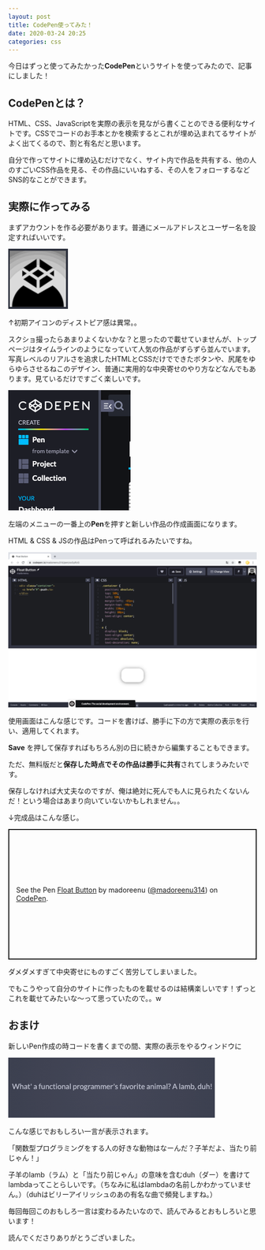 ```yaml
---
layout: post
title: CodePen使ってみた！
date: 2020-03-24 20:25
categories: css
---
```

今日はずっと使ってみたかった**CodePen**というサイトを使ってみたので、記事にしました！

## CodePenとは？

HTML、CSS、JavaScriptを実際の表示を見ながら書くことのできる便利なサイトです。CSSでコードのお手本とかを検索するとこれが埋め込まれてるサイトがよく出てくるので、割と有名だと思います。

自分で作ってサイトに埋め込むだけでなく、サイト内で作品を共有する、他の人のすごいCSS作品を見る、その作品にいいねする、その人をフォローするなどSNS的なことができます。

## 実際に作ってみる

まずアカウントを作る必要があります。普通にメールアドレスとユーザー名を設定すればいいです。

<img src="/assets/dystopia.png">

↑初期アイコンのディストピア感は異常。。

スクショ撮ったらあまりよくないかな？と思ったので載せていませんが、トップページはタイムラインのようになっていて人気の作品がずらずら並んでいます。写真レベルのリアルさを追求したHTMLとCSSだけでできたボタンや、尻尾をゆらゆらさせるねこのデザイン、普通に実用的な中央寄せのやり方などなんでもあります。見ているだけですごく楽しいです。

![新しいPen](/assets/tomakenew.png)

左端のメニューの一番上の**Pen**を押すと新しい作品の作成画面になります。

HTML & CSS & JSの作品はPenって呼ばれるみたいですね。

![使用画面](/assets/codepenscreen.png)

使用画面はこんな感じです。コードを書けば、勝手に下の方で実際の表示を行い、適用してくれます。

**Save** を押して保存すればもちろん別の日に続きから編集することもできます。

ただ、無料版だと**保存した時点でその作品は勝手に共有**されてしまうみたいです。

保存しなければ大丈夫なのですが、俺は絶対に死んでも人に見られたくないんだ！という場合はあまり向いていないかもしれません。。

↓完成品はこんな感じ。

<p class="codepen" data-height="265" data-theme-id="dark" data-default-tab="css,result" data-user="madoreenu314" data-slug-hash="xxGyRzG" style="height: 265px; box-sizing: border-box; display: flex; align-items: center; justify-content: center; border: 2px solid; margin: 1em 0; padding: 1em;" data-pen-title="Float Button">
  <span>See the Pen <a href="https://codepen.io/madoreenu314/pen/xxGyRzG">
  Float Button</a> by madoreenu (<a href="https://codepen.io/madoreenu314">@madoreenu314</a>)
  on <a href="https://codepen.io">CodePen</a>.</span>
</p>
<script async src="https://static.codepen.io/assets/embed/ei.js"></script>

ダメダメすぎて中央寄せにものすごく苦労してしまいました。

でもこうやって自分のサイトに作ったものを載せるのは結構楽しいです！ずっとこれを載せてみたいな〜って思っていたので。。w

## おまけ

新しいPen作成の時コードを書くまでの間、実際の表示をやるウィンドウに

![ジョーク](/assets/codejoke.png)

こんな感じでおもしろい一言が表示されます。

「関数型プログラミングをする人の好きな動物はなーんだ？子羊だよ、当たり前じゃん！」

子羊のlamb（ラム）と「当たり前じゃん」の意味を含むduh（ダー）を書けてlambdaってことらしいです。（ちなみに私はlambdaの名前しかわかっていません。）（duhはビリーアイリッシュのあの有名な曲で頻発しますね。）

毎回毎回このおもしろ一言は変わるみたいなので、読んでみるとおもしろいと思います！

読んでくださりありがとうございました。
